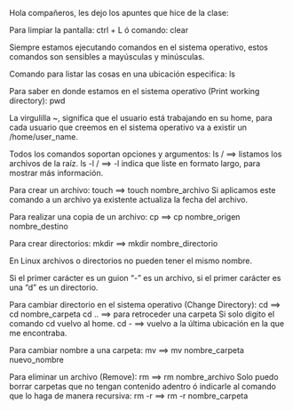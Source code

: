 Hola compañeros, les dejo los apuntes que hice de la clase:

Para limpiar la pantalla:
ctrl + L ó comando: clear

Siempre estamos ejecutando comandos en el sistema operativo, estos comandos son sensibles a mayúsculas y minúsculas.

Comando para listar las cosas en una ubicación especifica:
ls

Para saber en donde estamos en el sistema operativo (Print working directory):
pwd

La virgulilla ~, significa que el usuario está trabajando en su home, para cada usuario que creemos en el sistema operativo va a existir un /home/user_name.

Todos los comandos soportan opciones y argumentos:
ls / ==> listamos los archivos de la raíz.
ls -l / ==> -l indica que liste en formato largo, para mostrar más información.

Para crear un archivo:
touch ==> touch nombre_archivo
Si aplicamos este comando a un archivo ya existente actualiza la fecha del archivo.

Para realizar una copia de un archivo:
cp ==> cp nombre_origen nombre_destino

Para crear directorios:
mkdir ==> mkdir nombre_directorio

En Linux archivos o directorios no pueden tener el mismo nombre.

Si el primer carácter es un guion “-” es un archivo, si el primer carácter es una “d” es un directorio.

Para cambiar directorio en el sistema operativo (Change Directory):
cd ==> cd nombre_carpeta
cd .. ==> para retroceder una carpeta
Si solo digito el comando cd vuelvo al home.
cd - ==> vuelvo a la última ubicación en la que me encontraba.

Para cambiar nombre a una carpeta:
mv ==> mv nombre_carpeta nuevo_nombre

Para eliminar un archivo (Remove):
rm ==> rm nombre_archivo
Solo puedo borrar carpetas que no tengan contenido adentro ó indicarle al comando que lo haga de manera recursiva:
rm -r ==> rm -r nombre_carpeta